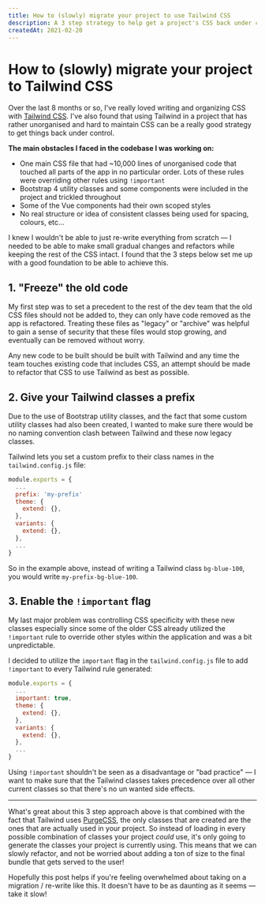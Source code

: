 ```yaml
---
title: How to (slowly) migrate your project to use Tailwind CSS
description: A 3 step strategy to help get a project's CSS back under control without having to re-write everything all at once.
createdAt: 2021-02-20
---
```


<div class="prose">

# How to (slowly) migrate your project to Tailwind CSS

Over the last 8 months or so, I've really loved writing and organizing CSS with [Tailwind CSS](https://tailwindcss.com/). I've also found that using Tailwind in a project that has rather unorganised and hard to maintain CSS can be a really good strategy to get things back under control.

**The main obstacles I faced in the codebase I was working on:**

- One main CSS file that had ~10,000 lines of unorganised code that touched all parts of the app in no particular order. Lots of these rules were overriding other rules using `!important`
- Bootstrap 4 utility classes and some components were included in the project and trickled throughout
- Some of the Vue components had their own scoped styles
- No real structure or idea of consistent classes being used for spacing, colours, etc...

I knew I wouldn't be able to just re-write everything from scratch — I needed to be able to make small gradual changes and refactors while keeping the rest of the CSS intact. I found that the 3 steps below set me up with a good foundation to be able to achieve this.

## 1. "Freeze" the old code

My first step was to set a precedent to the rest of the dev team that the old CSS files should not be added to, they can only have code removed as the app is refactored. Treating these files as "legacy" or "archive" was helpful to gain a sense of security that these files would stop growing, and eventually can be removed without worry.

Any new code to be built should be built with Tailwind and any time the team touches existing code that includes CSS, an attempt should be made to refactor that CSS to use Tailwind as best as possible.

## 2. Give your Tailwind classes a prefix

Due to the use of Bootstrap utility classes, and the fact that some custom utility classes had also been created, I wanted to make sure there would be no naming convention clash between Tailwind and these now legacy classes.

Tailwind lets you set a custom prefix to their class names in the `tailwind.config.js` file:

```js
module.exports = {
  ...
  prefix: 'my-prefix'
  theme: {
    extend: {},
  },
  variants: {
    extend: {},
  },
  ...
}
```

So in the example above, instead of writing a Tailwind class `bg-blue-100`, you would write `my-prefix-bg-blue-100`.

## 3. Enable the `!important` flag

My last major problem was controlling CSS specificity with these new classes especially since some of the older CSS already utilized the `!important` rule to override other styles within the application and was a bit unpredictable.

I decided to utilize the `important` flag in the `tailwind.config.js` file to add `!important` to every Tailwind rule generated:

```js
module.exports = {
  ...
  important: true,
  theme: {
    extend: {},
  },
  variants: {
    extend: {},
  },
  ...
}
```

Using `!important` shouldn't be seen as a disadvantage or "bad practice" — I want to make sure that the Tailwind classes takes precedence over all other current classes so that there's no un wanted side effects.

---

What's great about this 3 step approach above is that combined with the fact that Tailwind uses [PurgeCSS](https://tailwindcss.com/docs/optimizing-for-production#writing-purgeable-html), the only classes that are created are the ones that are actually used in your project. So instead of loading in every possible combination of classes your project _could_ use, it's only going to generate the classes your project is currently using. This means that we can slowly refactor, and not be worried about adding a ton of size to the final bundle that gets served to the user!

Hopefully this post helps if you're feeling overwhelmed about taking on a migration / re-write like this. It doesn't have to be as daunting as it seems — take it slow!

</div>
